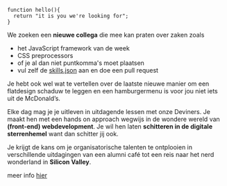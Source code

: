 ```
function hello(){ 
  return "it is you we're looking for"; 
}
```

We zoeken een **nieuwe collega** die mee kan praten over zaken zoals

- het JavaScript framework van de week
- CSS preprocessors
- of je al dan niet puntkomma's moet plaatsen
- vul zelf de [skills.json](https://github.com/devinehowest/hello/blob/master/skills.json) aan en doe een pull request

Je hebt ook wel wat te vertellen over de laatste nieuwe manier om een flatdesign schaduw te leggen en een hamburgermenu is voor jou niet iets uit de McDonald’s.

Elke dag mag je je uitleven in uitdagende lessen met onze Deviners. 
Je maakt hen met een hands on approach wegwijs in de wondere wereld van **(front-end) webdevelopment**. Je wil hen laten **schitteren in de digitale sterrenhemel** want dan schitter jij ook.

Je krijgt de kans om je organisatorische talenten te ontplooien in verschillende uitdagingen van een alumni café tot een reis naar het nerd wonderland in **Silicon Valley**.

meer info [hier](http://www.howest.be/documenten/vacatures/2015048%20praktijk%20lector%20design%20en%20development.pdf)